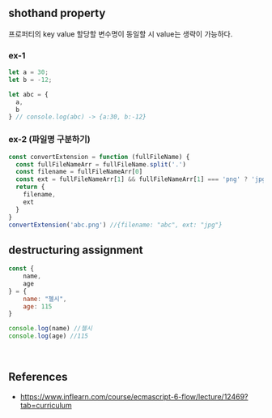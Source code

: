 ## shothand property

프로퍼티의 key value 할당할 변수명이 동일할 시 value는 생략이 가능하다.

### ex-1

```javascript
let a = 30;
let b = -12;

let abc = {
  a,
  b
} // console.log(abc) -> {a:30, b:-12}
```

### ex-2 (파일명 구분하기)

```javascript
const convertExtension = function (fullFileName) {
  const fullFileNameArr = fullFileName.split('.')
  const filename = fullFileNameArr[0]
  const ext = fullFileNameArr[1] && fullFileNameArr[1] === 'png' ? 'jpg' : 'gif'
  return {
    filename,
    ext
  }
}
convertExtension('abc.png') //{filename: "abc", ext: "jpg"}
```

## destructuring assignment

```javascript
const {
	name,
	age
} = {
	name: "첼시",
	age: 115
}

console.log(name) //첼시
console.log(age) //115
```



<br>

## References

- https://www.inflearn.com/course/ecmascript-6-flow/lecture/12469?tab=curriculum